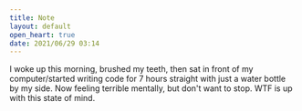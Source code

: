 ```yaml
---
title: Note
layout: default
open_heart: true
date: 2021/06/29 03:14
---
```


I woke up this morning, brushed my teeth, then sat in front of my computer/started writing code for 7 hours straight with just a water bottle by my side. Now feeling terrible mentally, but don't want to stop. WTF is up with this state of mind.
